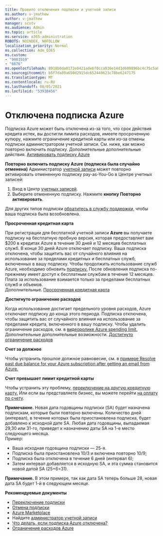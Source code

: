 ```yaml
---
title: Правило отключения подписки и учетной записи
ms.author: v-jmathew
author: v-jmathew
manager: scotv
ms.audience: Admin
ms.topic: article
ms.service: o365-administration
ROBOTS: NOINDEX, NOFOLLOW
localization_priority: Normal
ms.collection: Adm_O365
ms.custom:
- "9003559"
- "6676"
ms.openlocfilehash: 8918b0da0172e0421ade6f0cca936e14d1d609896bc4c75c5a8491c0dbe75aff
ms.sourcegitcommit: b5f7da89a650d2915dc652449623c78be6247175
ms.translationtype: MT
ms.contentlocale: ru-RU
ms.lasthandoff: 08/05/2021
ms.locfileid: "53938456"
---
```

# <a name="azure-subscription-disabled"></a>Отключена подписка Azure

Подписка Azure может быть отключена из-за того, что срок действия кредита истек, вы достигли лимита расходов, имеете просроченную купюру, нажмите ограничение кредитной карты или из-за отмены подписки администратором учетной записи. См. ниже, как можно повторно включить подписку. Дополнительные дополнительные действия. [Активировать подписку Azure](https://docs.microsoft.com/azure/billing/billing-subscription-become-disable?WT.mc_id=Portal-Microsoft_Azure_Support)

**Повторно включить подписку Azure (подписка была случайно отменена)** Администратор [учетной записи](https://docs.microsoft.com/azure/billing/billing-subscription-transfer?WT.mc_id=Portal-Microsoft_Azure_Support#whoisaa) может повторно активировать отмененную подписку pay-as-You-Go в Центре учетных записей:

1. Вход в Центр [учетных записей](https://account.windowsazure.com/Subscriptions).
2. Выберите отмененную подписку. Нажмите **кнопку Повторно активировать**.

Для других типов подписки [обратитесь в службу поддержки,](https://portal.azure.com/?#blade/Microsoft_Azure_Support/HelpAndSupportBlade) чтобы ваша подписка была возобновлена.

**Просроченная кредитная карта**

При регистрации для бесплатной учетной записи **Azure** вы получаете подписку на бесплатную пробную версия, которая предоставляет вам $200 в кредитах Azure в течение 30 дней и 12 месяцев бесплатных служб. В конце 30 дней Azure отключает подписку. Ваша подписка отключена, чтобы защитить вас от случайного влияния на использование за пределами кредитных и бесплатных служб, включенных в вашу подписку. Чтобы продолжить использование служб Azure, необходимо обновить [подписку.](https://docs.microsoft.com/azure/billing/billing-upgrade-azure-subscription?WT.mc_id=Portal-Microsoft_Azure_Support) После обновления подписка по-прежнему имеет доступ к бесплатным службам в течение 12 месяцев. Плата за использование взимается только за пределами бесплатных служб и объемов.  
Дополнительные. [Просроченная кредитная карта](https://docs.microsoft.com/azure/billing/billing-subscription-become-disable?WT.mc_id=Portal-Microsoft_Azure_Support#your-credit-is-expired)

**Достигнуто ограничение расходов**

Когда использование достигает предельного уровня расходов, Azure отключает подписку до конца этого периода. Подписка отключена, чтобы защитить вас от случайного влияния на использование за пределами кредита, включенного в вашу подписку. Чтобы удалить ограничение расходов, см. в [видеоролике Azure spending limit.](https://docs.microsoft.com/azure/cost-management-billing/manage/spending-limit?WT.mc_id=Portal-Microsoft_Azure_Support)  
Дополнительные дополнительные возможности. [Достигнуто ограничение расходов](https://docs.microsoft.com/azure/cost-management-billing/manage/subscription-disabled?WT.mc_id=Portal-Microsoft_Azure_Support#you-reached-your-spending-limit)

**Счет за должное**

Чтобы устранить прошлое должное равновесие, см. в [примере Resolve past due balance for your Azure subscription after getting an email from Azure.](https://docs.microsoft.com/azure/billing/billing-azure-subscription-past-due-balance?WT.mc_id=Portal-Microsoft_Azure_Support)

**Счет превышает лимит кредитной карты**

Чтобы устранить эту проблему, [переключение на другую кредитную карту.](https://docs.microsoft.com/azure/billing/billing-how-to-change-credit-card?WT.mc_id=Portal-Microsoft_Azure_Support) Или если вы представляете бизнес, вы можете перейти [на оплату по счету](https://docs.microsoft.com/azure/billing/billing-how-to-pay-by-invoice?WT.mc_id=Portal-Microsoft_Azure_Support).

**Примечание.** Новая дата годовщины подписки (SA) будет назначена подпискам, которые были повторно включены. Количество дней (интервал), в течение которых была приостановлена подписка, будет добавлено к исходной дате SA. Любая дата годовщины, выпадаемая 29,30 или 31-го, приведет к назначению даты SA на 1-е место следующего месяца.  
Пример:

- Ваша исходная годовщина подписки — 25-я.
- Подписка была приостановлена 10/3 и включена повторно 10/9;
- Подписка была отключена в течение 6 дней (интервал 6);
- Затем интервал добавляется в исходную SA, и эта сумма становится новой датой SA (25+6=31). 

**Примечание.** В этом примере, так как дата SA теперь больше 28, новая дата SA будет 1-й в следующем месяце.

**Рекомендуемые документы**

- [Переключение подписки](https://docs.microsoft.com/azure/billing/billing-how-to-switch-azure-offer?WT.mc_id=Portal-Microsoft_Azure_Support)  
- [Отмена подписки](https://docs.microsoft.com/azure/billing/billing-how-to-cancel-azure-subscription?WT.mc_id=Portal-Microsoft_Azure_Support)  
- [Azure Marketplace](https://azuremarketplace.microsoft.com/marketplace/?source=datamarket)
- Найдите [администратор учетной записи](https://docs.microsoft.com/azure/billing/billing-subscription-transfer?WT.mc_id=Portal-Microsoft_Azure_Support#whoisaa)
- [Что делать, если подписка Azure отключена?](https://docs.microsoft.com/azure/billing/billing-subscription-become-disable/?WT.mc_id=Portal-Microsoft_Azure_Support)
- [Ограничение расходов Azure](https://docs.microsoft.com/azure/cost-management-billing/manage/spending-limit?WT.mc_id=Portal-Microsoft_Azure_Support)
